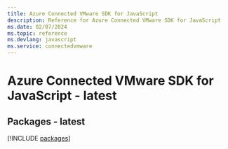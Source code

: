 ```yaml
---
title: Azure Connected VMware SDK for JavaScript
description: Reference for Azure Connected VMware SDK for JavaScript
ms.date: 02/07/2024
ms.topic: reference
ms.devlang: javascript
ms.service: connectedvmware
---
```

# Azure Connected VMware SDK for JavaScript - latest
## Packages - latest
[!INCLUDE [packages](connected-vmware-index.md)]